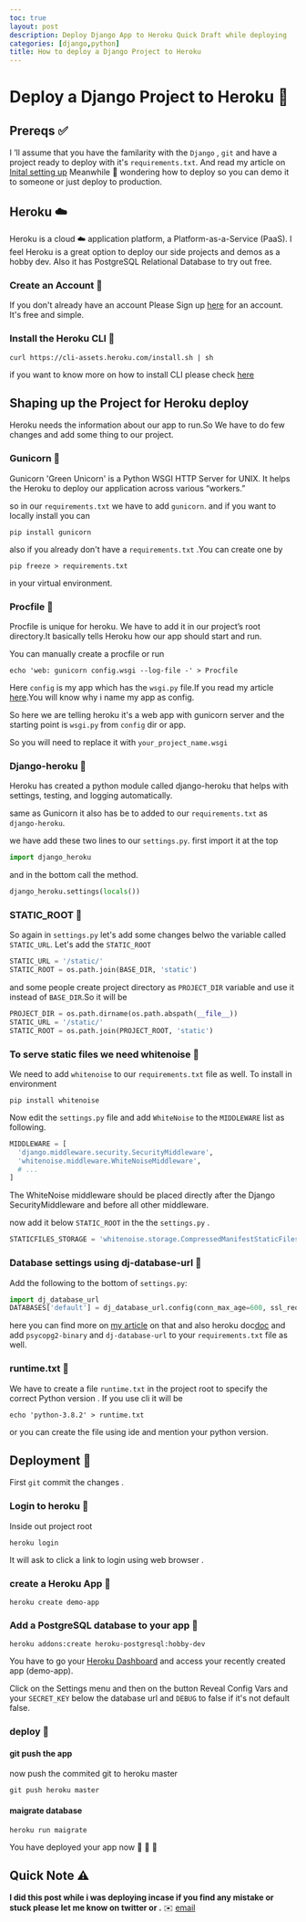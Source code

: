 ```yaml
---
toc: true
layout: post
description: Deploy Django App to Heroku Quick Draft while deploying
categories: [django,python]
title: How to deploy a Django Project to Heroku 
---
```


# Deploy a Django Project to Heroku :rocket:

## Prereqs :white_check_mark:

I ’ll assume that you have the familarity with the `Django` , `git` and have a project ready to deploy with it's `requirements.txt`.
And read my article on [Inital setting up](https://kekayan.github.io/notes/django/python/2020/05/19/djang-getting-started.html)
Meanwhile :thought_balloon: wondering how to deploy so you can demo it to someone or just deploy to production.

## Heroku :cloud:
Heroku is a cloud :cloud: application platform, a Platform-as-a-Service (PaaS). 
I feel Heroku is a great option to deploy our side projects and demos as a hobby dev. Also it has PostgreSQL Relational Database to try out free.

### Create an Account :checkered_flag:
If you don't already have an account Please Sign up [here](https://signup.heroku.com/) for an account.
It's free and simple.

### Install the Heroku CLI :checkered_flag:
```shell
curl https://cli-assets.heroku.com/install.sh | sh
```
if you want to know more on how to install CLI please check [here](https://devcenter.heroku.com/articles/heroku-cli#download-and-install)

## Shaping up the Project for Heroku deploy
Heroku needs the information about our app to run.So 
We have to do few changes and add some thing to our project.

### Gunicorn :gift:

Gunicorn 'Green Unicorn' is a Python WSGI HTTP Server for UNIX. 
It helps the Heroku to deploy our application across various “workers.”

so in our `requirements.txt`
we have to add `gunicorn`.
and if you want to locally install you can 
```shell
pip install gunicorn
```
also if you already don't have a `requirements.txt` .You can create one by 
```shell
pip freeze > requirements.txt
```
in your virtual environment.

### Procfile :checkered_flag:
Procfile is unique for heroku. We have to add it in our project’s root directory.It basically tells Heroku how our app should start and run.

You can manually create a procfile or run 

```shell
echo 'web: gunicorn config.wsgi --log-file -' > Procfile
```
Here `config` is my app which has the `wsgi.py` file.If you read my article [here](https://kekayan.github.io/notes/django/python/2020/05/19/djang-getting-started.html).You will know why i name my app as config.

So here we are telling heroku it's a web app with gunicorn server and the starting point is `wsgi.py` from `config` dir or app.

So you will need to replace it with `your_project_name.wsgi`


### Django-heroku :gift:
Heroku has created a python module called django-heroku that helps with settings, testing, and logging automatically.

same as Gunicorn it also has be to added to our 
`requirements.txt` as `django-heroku`.

we have add these two lines to our `settings.py`.
first import it at the top

```python
import django_heroku
```
and in the bottom call the method.

```python
django_heroku.settings(locals())
```
###  STATIC_ROOT :checkered_flag:

So again in `settings.py` let's add some changes belwo the variable called `STATIC_URL`. Let's add the `STATIC_ROOT` 
```python
STATIC_URL = '/static/'
STATIC_ROOT = os.path.join(BASE_DIR, 'static')
```

and some people create project directory as `PROJECT_DIR` variable and use it instead of `BASE_DIR`.So it will be

```python
PROJECT_DIR = os.path.dirname(os.path.abspath(__file__))
STATIC_URL = '/static/'
STATIC_ROOT = os.path.join(PROJECT_ROOT, 'static')
```

### To serve static files we need whitenoise :gift:
We need to add `whitenoise` to our `requirements.txt` file as well.
To install in environment
```
pip install whitenoise
```
Now edit the `settings.py` file and add `WhiteNoise` to the `MIDDLEWARE` list as following. 

```python
MIDDLEWARE = [
  'django.middleware.security.SecurityMiddleware',
  'whitenoise.middleware.WhiteNoiseMiddleware',
  # ...
]
```
The WhiteNoise middleware should be placed directly after the Django SecurityMiddleware and before all other middleware.

now add it below `STATIC_ROOT` in the the `settings.py` .
```python
STATICFILES_STORAGE = 'whitenoise.storage.CompressedManifestStaticFilesStorage'
```

### Database settings using dj-database-url :gift:

Add the following to the bottom of `settings.py`:
```python
import dj_database_url
DATABASES['default'] = dj_database_url.config(conn_max_age=600, ssl_require=True)
```
here you can find more on [my article](https://kekayan.github.io/notes/django/python/2020/05/19/djang-getting-started.html) on that and also heroku doc[doc](https://devcenter.heroku.com/articles/heroku-postgresql#connecting-with-django)
and add `psycopg2-binary` and `dj-database-url` to your `requirements.txt` file as well.

### runtime.txt :checkered_flag:
We have to create a file `runtime.txt` in the project root to specify the correct Python version .
If you use cli it will be 
```shell
echo 'python-3.8.2' > runtime.txt
```
or you can create the file using ide and mention your python version.


## Deployment :rocket:

First `git` commit the changes .
### Login to heroku :checkered_flag:
Inside out project root
```shell
heroku login
```
It will ask to click a link to login using web browser .

### create a Heroku App :checkered_flag:
```shell
heroku create demo-app
```

### Add a PostgreSQL database to your app :gem:

```shell
heroku addons:create heroku-postgresql:hobby-dev
```
You have to go your  [Heroku Dashboard](https://id.heroku.com/login) and access your recently created app (demo-app).

Click on the Settings menu and then on the button Reveal Config Vars and your `SECRET_KEY` below the database url and `DEBUG`  to false if it's not default false.

### deploy :rocket:

#### git push the app 
now push the commited git to heroku master

```shell
git push heroku master
```
#### maigrate  database
```shell 
heroku run maigrate
```
You have deployed your app now :tada: :tada: :tada:
## Quick Note :warning:

**I did this post while i was deploying incase if you find any mistake or stuck please let me know on twitter or  .** :envelope:  [email](mailto:notkekayan@gmail.com)